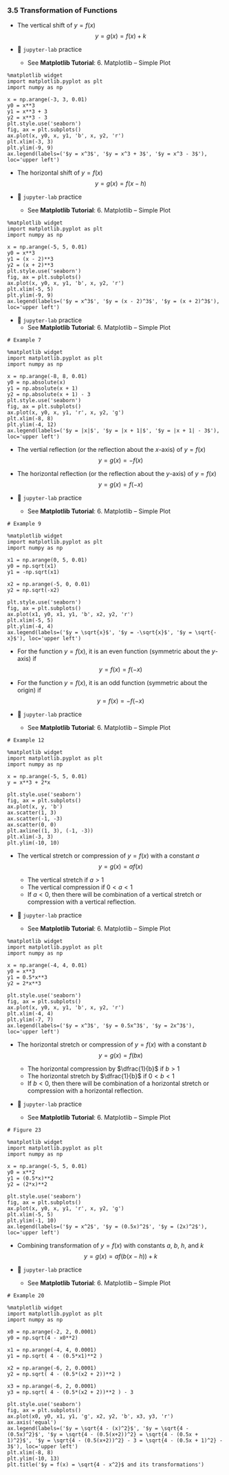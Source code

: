 ### 3.5 Transformation of Functions

- The vertical shift of $y = f(x)$
$$ y = g(x) = f(x) + k $$

- 🎯 `jupyter-lab` practice
    - See **Matplotlib Tutorial**: 6. Matplotlib – Simple Plot


```
%matplotlib widget
import matplotlib.pyplot as plt
import numpy as np

x = np.arange(-3, 3, 0.01)
y0 = x**3
y1 = x**3 + 3
y2 = x**3 - 3
plt.style.use('seaborn')
fig, ax = plt.subplots()
ax.plot(x, y0, x, y1, 'b', x, y2, 'r')
plt.xlim(-3, 3)
plt.ylim(-9, 9)
ax.legend(labels=('$y = x^3$', '$y = x^3 + 3$', '$y = x^3 - 3$'), loc='upper left')
```

- The horizontal shift of $y = f(x)$
$$ y = g(x) = f(x - h) $$


- 🎯 `jupyter-lab` practice
    - See **Matplotlib Tutorial**: 6. Matplotlib – Simple Plot


```
%matplotlib widget
import matplotlib.pyplot as plt
import numpy as np

x = np.arange(-5, 5, 0.01)
y0 = x**3
y1 = (x - 2)**3
y2 = (x + 2)**3
plt.style.use('seaborn')
fig, ax = plt.subplots()
ax.plot(x, y0, x, y1, 'b', x, y2, 'r')
plt.xlim(-5, 5)
plt.ylim(-9, 9)
ax.legend(labels=('$y = x^3$', '$y = (x - 2)^3$', '$y = (x + 2)^3$'), loc='upper left')
```


- 🎯 `jupyter-lab` practice
    - See **Matplotlib Tutorial**: 6. Matplotlib – Simple Plot


```
# Example 7

%matplotlib widget
import matplotlib.pyplot as plt
import numpy as np

x = np.arange(-8, 8, 0.01)
y0 = np.absolute(x)
y1 = np.absolute(x + 1)
y2 = np.absolute(x + 1) - 3
plt.style.use('seaborn')
fig, ax = plt.subplots()
ax.plot(x, y0, x, y1, 'r', x, y2, 'g')
plt.xlim(-8, 8)
plt.ylim(-4, 12)
ax.legend(labels=('$y = |x|$', '$y = |x + 1|$', '$y = |x + 1| - 3$'), loc='upper left')
```

- The vertial reflection (or the reflection about the $x$-axis) of $y = f(x)$
$$ y = g(x) = -f(x) $$

- The horizontal reflection (or the reflection about the $y$-axis) of $y = f(x)$
$$ y = g(x) = f(-x) $$


- 🎯 `jupyter-lab` practice
    - See **Matplotlib Tutorial**: 6. Matplotlib – Simple Plot


```
# Example 9

%matplotlib widget
import matplotlib.pyplot as plt
import numpy as np

x1 = np.arange(0, 5, 0.01)
y0 = np.sqrt(x1)
y1 = -np.sqrt(x1)

x2 = np.arange(-5, 0, 0.01)
y2 = np.sqrt(-x2)

plt.style.use('seaborn')
fig, ax = plt.subplots()
ax.plot(x1, y0, x1, y1, 'b', x2, y2, 'r')
plt.xlim(-5, 5)
plt.ylim(-4, 4)
ax.legend(labels=('$y = \sqrt{x}$', '$y = -\sqrt{x}$', '$y = \sqrt{-x}$'), loc='upper left')
```


- For the function $y = f(x)$, it is an even function (symmetric about the $y$-axis) if
$$ y = f(x) = f(-x) $$

- For the function $y = f(x)$, it is an odd function (symmetric about the origin) if
$$ y = f(x) = -f(-x) $$


- 🎯 `jupyter-lab` practice
    - See **Matplotlib Tutorial**: 6. Matplotlib – Simple Plot


```
# Example 12

%matplotlib widget
import matplotlib.pyplot as plt
import numpy as np

x = np.arange(-5, 5, 0.01)
y = x**3 + 2*x

plt.style.use('seaborn')
fig, ax = plt.subplots()
ax.plot(x, y, 'b')
ax.scatter(1, 3)
ax.scatter(-1, -3)
ax.scatter(0, 0)
plt.axline((1, 3), (-1, -3))
plt.xlim(-3, 3)
plt.ylim(-10, 10)
```

- The vertical stretch or compression of $y = f(x)$ with a constant $a$
$$ y = g(x) = a f(x) $$
    - The vertical stretch if $a > 1$
    - The vertical compression if $0 < a < 1$
    - If $a < 0$, then there will be combination of a vertical stretch or compression with a vertical reflection.


- 🎯 `jupyter-lab` practice
    - See **Matplotlib Tutorial**: 6. Matplotlib – Simple Plot

```
%matplotlib widget
import matplotlib.pyplot as plt
import numpy as np

x = np.arange(-4, 4, 0.01)
y0 = x**3
y1 = 0.5*x**3
y2 = 2*x**3

plt.style.use('seaborn')
fig, ax = plt.subplots()
ax.plot(x, y0, x, y1, 'b', x, y2, 'r')
plt.xlim(-4, 4)
plt.ylim(-7, 7)
ax.legend(labels=('$y = x^3$', '$y = 0.5x^3$', '$y = 2x^3$'), loc='upper left')
```

- The horizontal stretch or compression of $y = f(x)$ with a constant $b$
$$ y = g(x) = f(bx) $$
    - The horizontal compression by $\dfrac{1}{b}$ if $b > 1$
    - The horizontal stretch by $\dfrac{1}{b}$ if $0 < b < 1$
    - If $b < 0$, then there will be combination of a horizontal stretch or compression with a horizontal reflection.


- 🎯 `jupyter-lab` practice
    - See **Matplotlib Tutorial**: 6. Matplotlib – Simple Plot

```
# Figure 23

%matplotlib widget
import matplotlib.pyplot as plt
import numpy as np

x = np.arange(-5, 5, 0.01)
y0 = x**2
y1 = (0.5*x)**2
y2 = (2*x)**2

plt.style.use('seaborn')
fig, ax = plt.subplots()
ax.plot(x, y0, x, y1, 'r', x, y2, 'g')
plt.xlim(-5, 5)
plt.ylim(-1, 10)
ax.legend(labels=('$y = x^2$', '$y = (0.5x)^2$', '$y = (2x)^2$'), loc='upper left')
```

- Combining transformation of $y = f(x)$ with constants $a$, $b$, $h$, and $k$
$$ y = g(x) = a f(b(x - h)) + k $$


- 🎯 `jupyter-lab` practice
    - See **Matplotlib Tutorial**: 6. Matplotlib – Simple Plot


```
# Example 20

%matplotlib widget
import matplotlib.pyplot as plt
import numpy as np

x0 = np.arange(-2, 2, 0.0001)
y0 = np.sqrt(4 - x0**2)

x1 = np.arange(-4, 4, 0.0001)
y1 = np.sqrt( 4 - (0.5*x1)**2 )

x2 = np.arange(-6, 2, 0.0001)
y2 = np.sqrt( 4 - (0.5*(x2 + 2))**2 )

x3 = np.arange(-6, 2, 0.0001)
y3 = np.sqrt( 4 - (0.5*(x2 + 2))**2 ) - 3

plt.style.use('seaborn')
fig, ax = plt.subplots()
ax.plot(x0, y0, x1, y1, 'g', x2, y2, 'b', x3, y3, 'r')
ax.axis('equal')
ax.legend(labels=('$y = \sqrt{4 - (x)^2}$', '$y = \sqrt{4 - (0.5x)^2}$', '$y = \sqrt{4 - (0.5(x+2))^2} = \sqrt{4 - (0.5x + 1)^2}$', '$y = \sqrt{4 - (0.5(x+2))^2} - 3 = \sqrt{4 - (0.5x + 1)^2} - 3$'), loc='upper left')
plt.xlim(-8, 8)
plt.ylim(-10, 13)
plt.title('$y = f(x) = \sqrt{4 - x^2}$ and its transformations')
```


